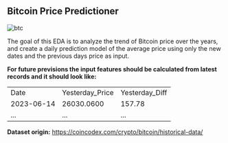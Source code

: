 ## Bitcoin Price Predictioner
![btc](https://github.com/lorenzocarovillano/bitcoin-predicter/assets/108892135/c2e7031e-dde9-4082-80e1-db5981589047)

The goal of this EDA is to analyze the trend of Bitcoin price over the years, and create a daily prediction model of the average price using only the new dates and the previous days price as input. 

<b>For future previsions the input features should be calculated from latest records and it should look like:</b>
<table>
<tr><td>Date</td><td>Yesterday_Price</td><td>Yesterday_Diff</td></tr>
<tr><td>2023-06-14</td><td>26030.0600</td><td>157.78</td></tr>
<tr><td>...</td><td>...</td><td>...</td></tr>
</table>

<b>Dataset origin:</b> https://coincodex.com/crypto/bitcoin/historical-data/
